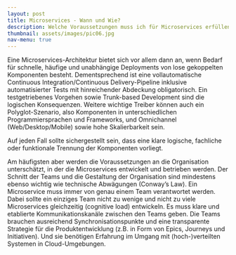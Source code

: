 ```yaml
---
layout: post
title: Microservices - Wann und Wie?
description: Welche Voraussetzungen muss ich für Microservices erfüllen?
thumbnail: assets/images/pic06.jpg
nav-menu: true
---
```


Eine Microservices-Architektur bietet sich vor allem dann an, wenn Bedarf für schnelle, häufige und unabhängige
Deployments von lose gekoppelten Komponenten besteht. Dementsprechend ist eine vollautomatische Continuous
Integration/Continuous Delivery-Pipeline inklusive automatisierter Tests mit hinreichender Abdeckung obligatorisch.
Ein testgetriebenes Vorgehen sowie Trunk-based Development sind die logischen Konsequenzen. Weitere wichtige Treiber
können auch ein Polyglot-Szenario, also Komponenten in unterschiedlichen Programmiersprachen und Frameworks, und
Omnichannel (Web/Desktop/Mobile) sowie hohe Skalierbarkeit sein.

Auf jeden Fall sollte sichergestellt sein, dass eine klare logische, fachliche oder funktionale Trennung der
Komponenten vorliegt.

Am häufigsten aber werden die Voraussetzungen an die Organisation unterschätzt, in der die Microservices entwickelt
und betrieben werden. Der Schnitt der Teams und die Gestaltung der Organisation sind mindestens ebenso wichtig wie
technische Abwägungen (Conway’s Law). Ein Microservice muss immer von genau einem Team verantwortet werden.
Dabei sollte ein einziges Team nicht zu wenige und nicht zu viele Microservices gleichzeitig (cognitive load) entwickeln.
Es muss klare und etablierte Kommunikationskanäle zwischen den Teams geben. Die Teams brauchen ausreichend
Synchronisationspunkte und eine transparente Strategie für die Produktentwicklung (z.B. in Form von Epics, Journeys und Initiativen).
Und sie benötigen Erfahrung im Umgang mit (hoch-)verteilten Systemen in Cloud-Umgebungen.
